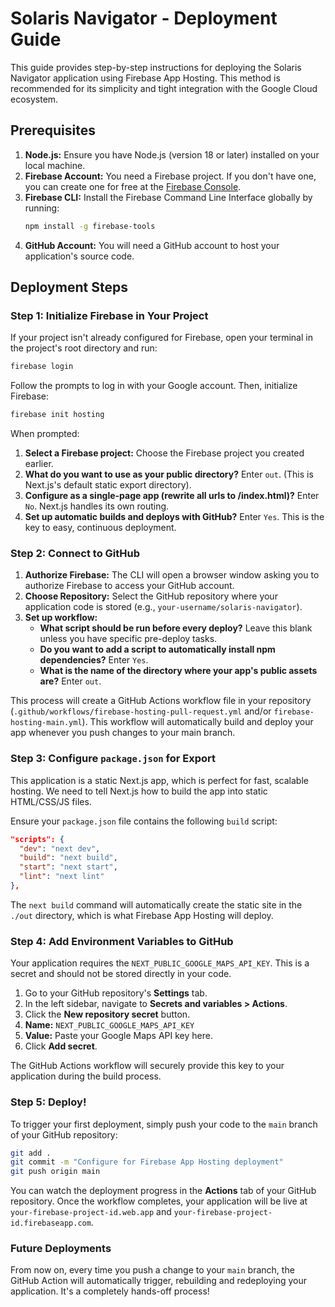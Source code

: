 
# Solaris Navigator - Deployment Guide

This guide provides step-by-step instructions for deploying the Solaris Navigator application using Firebase App Hosting. This method is recommended for its simplicity and tight integration with the Google Cloud ecosystem.

## Prerequisites

1.  **Node.js:** Ensure you have Node.js (version 18 or later) installed on your local machine.
2.  **Firebase Account:** You need a Firebase project. If you don't have one, you can create one for free at the [Firebase Console](https://console.firebase.google.com/).
3.  **Firebase CLI:** Install the Firebase Command Line Interface globally by running:
    ```bash
    npm install -g firebase-tools
    ```
4.  **GitHub Account:** You will need a GitHub account to host your application's source code.

## Deployment Steps

### Step 1: Initialize Firebase in Your Project

If your project isn't already configured for Firebase, open your terminal in the project's root directory and run:

```bash
firebase login
```

Follow the prompts to log in with your Google account. Then, initialize Firebase:

```bash
firebase init hosting
```

When prompted:

1.  **Select a Firebase project:** Choose the Firebase project you created earlier.
2.  **What do you want to use as your public directory?** Enter `out`. (This is Next.js's default static export directory).
3.  **Configure as a single-page app (rewrite all urls to /index.html)?** Enter `No`. Next.js handles its own routing.
4.  **Set up automatic builds and deploys with GitHub?** Enter `Yes`. This is the key to easy, continuous deployment.

### Step 2: Connect to GitHub

1.  **Authorize Firebase:** The CLI will open a browser window asking you to authorize Firebase to access your GitHub account.
2.  **Choose Repository:** Select the GitHub repository where your application code is stored (e.g., `your-username/solaris-navigator`).
3.  **Set up workflow:**
    *   **What script should be run before every deploy?** Leave this blank unless you have specific pre-deploy tasks.
    *   **Do you want to add a script to automatically install npm dependencies?** Enter `Yes`.
    *   **What is the name of the directory where your app's public assets are?** Enter `out`.

This process will create a GitHub Actions workflow file in your repository (`.github/workflows/firebase-hosting-pull-request.yml` and/or `firebase-hosting-main.yml`). This workflow will automatically build and deploy your app whenever you push changes to your main branch.

### Step 3: Configure `package.json` for Export

This application is a static Next.js app, which is perfect for fast, scalable hosting. We need to tell Next.js how to build the app into static HTML/CSS/JS files.

Ensure your `package.json` file contains the following `build` script:

```json
"scripts": {
  "dev": "next dev",
  "build": "next build",
  "start": "next start",
  "lint": "next lint"
},
```

The `next build` command will automatically create the static site in the `./out` directory, which is what Firebase App Hosting will deploy.

### Step 4: Add Environment Variables to GitHub

Your application requires the `NEXT_PUBLIC_GOOGLE_MAPS_API_KEY`. This is a secret and should not be stored directly in your code.

1.  Go to your GitHub repository's **Settings** tab.
2.  In the left sidebar, navigate to **Secrets and variables > Actions**.
3.  Click the **New repository secret** button.
4.  **Name:** `NEXT_PUBLIC_GOOGLE_MAPS_API_KEY`
5.  **Value:** Paste your Google Maps API key here.
6.  Click **Add secret**.

The GitHub Actions workflow will securely provide this key to your application during the build process.

### Step 5: Deploy!

To trigger your first deployment, simply push your code to the `main` branch of your GitHub repository:

```bash
git add .
git commit -m "Configure for Firebase App Hosting deployment"
git push origin main
```

You can watch the deployment progress in the **Actions** tab of your GitHub repository. Once the workflow completes, your application will be live at `your-firebase-project-id.web.app` and `your-firebase-project-id.firebaseapp.com`.

### Future Deployments

From now on, every time you push a change to your `main` branch, the GitHub Action will automatically trigger, rebuilding and redeploying your application. It's a completely hands-off process!

